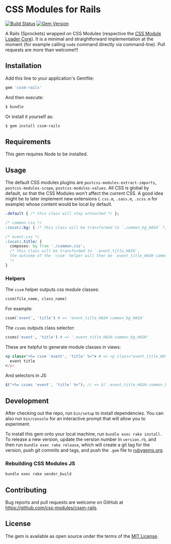 # CSS Modules for Rails

[![Build Status](https://travis-ci.org/tomasc/cssm-rails.svg)](https://travis-ci.org/tomasc/cssm-rails) [![Gem Version](https://badge.fury.io/rb/cssm-rails.svg)](http://badge.fury.io/rb/cssm-rails)

A Rails (Sprockets) wrapped on CSS Modules (respective the [CSS Module Loader Core](https://github.com/css-modules/css-modules-loader-core)).
It is a minimal and straightforward implementation at the moment (for example calling `node` command directly via command-line). Pull requests are more than welcome!!!

## Installation

Add this line to your application's Gemfile:

```ruby
gem 'cssm-rails'
```

And then execute:

```sh
$ bundle
```

Or install it yourself as:

```sh
$ gem install cssm-rails
```

## Requirements

This gem requires Node to be installed.

## Usage

The default CSS modules plugins are `postcss-modules-extract-imports`, `postcss-modules-scope`, `postcss-modules-values`. All CSS is global by default, so that the CSS Modules won't affect the current CSS.
A good idea might be to later implement new extensions (`.css.m`, `.sass.m`, `.scss.m` for example) whose content would be local by default.

```css
.default { /* this class will stay untouched */ };
```

```css
/* common.css */
:local(.bg) { /* this class will be transformed to `.common_bg_HASH` */ };
```

```css
/* event.css */
:local(.title) {
  composes: bg from './common.css';
  /* this class will be transformed to `.event_title_HASH`,
  the outcome of the `cssm` helper will then be `event_title_HASH common_bg_HASH`
  */
}
```

### Helpers

The `cssm` helper outputs css module classes:

```ruby
cssm(file_name, class_name)
```

For example:

```ruby
cssm('event', 'title') # => 'event_title_HASH common_bg_HASH'
```

The `cssms` outputs class selector:

```ruby
cssms('event', 'title') # => '.event_title_HASH.common_bg_HASH'
```

These are helpful to generate module classes in views:

```ruby
<p class="<%= cssm 'event', 'title' %>"> # => <p class="event_title_HASH common_bg_HASH">
  event title
</p>
```

And selectors in JS:

```js
$("<%= cssms 'event', 'title' %>"); // => $('.event_title_HASH.common_bg_HASH')
```

## Development

After checking out the repo, run `bin/setup` to install dependencies. You can also run `bin/console` for an interactive prompt that will allow you to experiment.

To install this gem onto your local machine, run `bundle exec rake install`. To release a new version, update the version number in `version.rb`, and then run `bundle exec rake release`, which will create a git tag for the version, push git commits and tags, and push the `.gem` file to [rubygems.org](https://rubygems.org).

### Rebuilding CSS Modules JS

```sh
bundle exec rake vendor_build
```

## Contributing

Bug reports and pull requests are welcome on GitHub at https://github.com/css-modules/cssm-rails.

## License

The gem is available as open source under the terms of the [MIT License](http://opensource.org/licenses/MIT).
